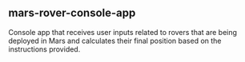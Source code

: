 ## mars-rover-console-app

Console app that receives user inputs related to rovers that are being deployed in Mars and calculates their final position based on the instructions provided. 
